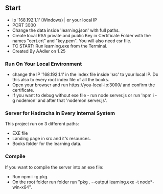 ## Start

- ip '168.192.1.1' (Windows) | or your local IP
- PORT 3000
- Change the data inside 'learning.json' with full paths.
- Create local RSA private and public Key in Certificate Folder with the names "cert.crt" and "key.pem". You will also need csr file.
- TO START: Run learning.exe from the Terminal.
- Created By AAdler on 1.25 

### Run On Your Local Environment

- change the IP '168.192.1.1' in the index file inside 'src' to your local IP. Do this also to every root index file of all the books.
- Open your browser and run https://you-local-ip:3000/ and confirm the certificate.
- If you want to debug without exe file - run node server.js or run 'npm i -g nodemon' and after that 'nodemon server.js'.

### Server for Hadracha in Every Internal System

This project run on 3 different paths:
- EXE file
- Landing page in src and it's resources.
- Books folder for the learning data.

### Compile

If you want to compile the server into an exe file:
- Run npm i -g pkg.
- On the root folder run folder run "pkg . --output learning.exe -t node*-win-x64".